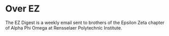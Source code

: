 # Over EZ
The EZ Digest is a weekly email sent to brothers of the Epsilon Zeta chapter of Alpha Phi Omega at Rensselaer Polytechnic Institute.
